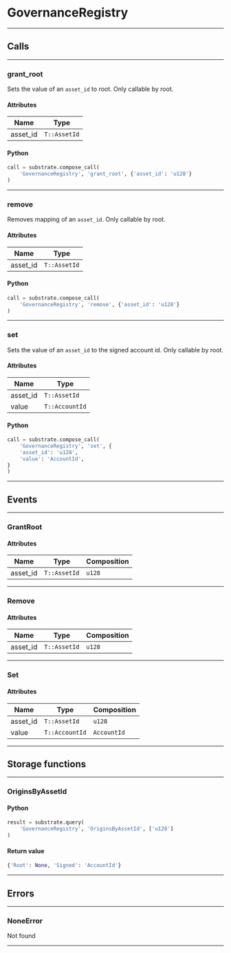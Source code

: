 
# GovernanceRegistry

---------
## Calls

---------
### grant_root
Sets the value of an `asset_id` to root. Only callable by root.
#### Attributes
| Name | Type |
| -------- | -------- | 
| asset_id | `T::AssetId` | 

#### Python
```python
call = substrate.compose_call(
    'GovernanceRegistry', 'grant_root', {'asset_id': 'u128'}
)
```

---------
### remove
Removes mapping of an `asset_id`. Only callable by root.
#### Attributes
| Name | Type |
| -------- | -------- | 
| asset_id | `T::AssetId` | 

#### Python
```python
call = substrate.compose_call(
    'GovernanceRegistry', 'remove', {'asset_id': 'u128'}
)
```

---------
### set
Sets the value of an `asset_id` to the signed account id. Only callable by root.
#### Attributes
| Name | Type |
| -------- | -------- | 
| asset_id | `T::AssetId` | 
| value | `T::AccountId` | 

#### Python
```python
call = substrate.compose_call(
    'GovernanceRegistry', 'set', {
    'asset_id': 'u128',
    'value': 'AccountId',
}
)
```

---------
## Events

---------
### GrantRoot
#### Attributes
| Name | Type | Composition
| -------- | -------- | -------- |
| asset_id | `T::AssetId` | ```u128```

---------
### Remove
#### Attributes
| Name | Type | Composition
| -------- | -------- | -------- |
| asset_id | `T::AssetId` | ```u128```

---------
### Set
#### Attributes
| Name | Type | Composition
| -------- | -------- | -------- |
| asset_id | `T::AssetId` | ```u128```
| value | `T::AccountId` | ```AccountId```

---------
## Storage functions

---------
### OriginsByAssetId

#### Python
```python
result = substrate.query(
    'GovernanceRegistry', 'OriginsByAssetId', ['u128']
)
```

#### Return value
```python
{'Root': None, 'Signed': 'AccountId'}
```
---------
## Errors

---------
### NoneError
Not found

---------